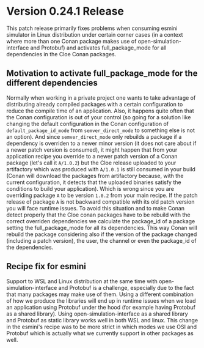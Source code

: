 # Version 0.24.1 Release

This patch release primarily fixes problems when consuming esmini simulator in Linux
distribution under certain corner cases (in a context where more than one Conan package
makes use of open-simulation-interface and Protobuf) and activates full_package_mode for
all dependencies in the Cloe Conan packages.

## Motivation to activate full_package_mode for the different dependencies

Normally when working in a private project one wants to take advantage of distributing
already compiled packages with a certain configuration to reduce the compile time of an
application. Also, it happens quite often that the Conan configuration is out of your
control (so going for a solution like changing the default configuration in the Conan
configuration of `default_package_id_mode` from `semver_direct_mode` to something
else is not an option). And since `semver_direct_mode` only rebuilds a package if a
dependency is overriden to a newer minor version (it does not care about if a newer
patch version is consumed), it might happen that from your application recipe you
override to a newer patch version of a Conan package (let's call it `A/1.0.2`) but the
Cloe release uploaded to your artifactory which was produced with `A/1.0.1` is still
consumed in your build (Conan will download the packages from artifactory because,
with the current configuration, it detects that the uploaded binaries satisfy the
conditions to build your application). Which is wrong since you are overriding package
`A` to be version `1.0.2` from your main recipe. If the patch release of package `A`
is not backward compatible with its old patch version you will face runtime issues.
To avoid this situation and to make Conan detect properly that the Cloe conan packages
have to be rebuild with the correct overriden dependencies we calculate the package_id
of a package setting the full_package_mode for all its dependencies. This way Conan will
rebuild the package considering also if the version of the package changed (including
a patch version), the user, the channel or even the package_id of the dependencies. 

## Recipe fix for esmini

Support to WSL and Linux distribution at the same time with open-simulation-interface and
Protobuf is a challenge, especially due to the fact that many packages may make use of them.
Using a different combination of how we produce the libraries will end up in runtime issues
when we load an application using Protobuf under the hood (for example having Protobuf as
a shared library). Using open-simulation-interface as a shared
library and Protobuf as static library works well in both WSL and linux. This change in the
esmini's recipe was to be more strict in which modes we use OSI and Protobuf which is actually
what we currently support in other packages as well.


